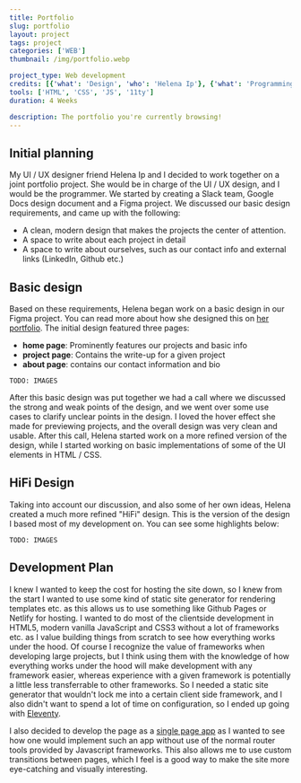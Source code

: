 ```yaml
---
title: Portfolio
slug: portfolio
layout: project
tags: project
categories: ['WEB']
thumbnail: /img/portfolio.webp

project_type: Web development
credits: [{'what': 'Design', 'who': 'Helena Ip'}, {'what': 'Programming', 'who': 'Jason Light'}]
tools: ['HTML', 'CSS', 'JS', '11ty']
duration: 4 Weeks

description: The portfolio you're currently browsing!
---
```


## Initial planning
My UI / UX designer friend Helena Ip and I decided to work together on a joint portfolio project. She would be in charge of the UI / UX design, and I would be the programmer. We started by creating a Slack team, Google Docs design document and a Figma project. We discussed our basic design requirements, and came up with the following:

* A clean, modern design that makes the projects the center of attention.
* A space to write about each project in detail
* A space to write about ourselves, such as our contact info and external links (LinkedIn, Github etc.)

## Basic design
Based on these requirements, Helena began work on a basic design in our Figma project. You can read more about how she designed this on [her portfolio](). The initial design featured three pages: 

 * **home page**: Prominently features our projects and basic info
 * **project page**: Contains the write-up for a given project
 * **about page**: contains our contact information and bio

```TODO: IMAGES```

After this basic design was put together we had a call where we discussed the strong and weak points of the design, and we went over some use cases to clarify unclear points in the design. I loved the hover effect she made for previewing projects, and the overall design was very clean and usable. After this call, Helena started work on a more refined version of the design, while I started working on basic implementations of some of the UI elements in HTML / CSS.

## HiFi Design
Taking into account our discussion, and also some of her own ideas, Helena created a much more refined "HiFi" design. This is the version of the design I based most of my development on. You can see some highlights below: 

```TODO: IMAGES```

## Development Plan
I knew I wanted to keep the cost for hosting the site down, so I knew from the start I wanted to use some kind of static site generator for rendering templates etc. as this allows us to use something like Github Pages or Netlify for hosting. I wanted to do most of the clientside development in HTML5, modern vanilla JavaScript and CSS3 without a lot of frameworks etc. as I value building things from scratch to see how everything works under the hood. Of course I recognize the value of frameworks when developing large projects, but I think using them with the knowledge of how everything works under the hood will make development with any framework easier, whereas experience with a given framework is potentially a little less transferrable to other frameworks. So I needed a static site generator that wouldn't lock me into a certain client side framework, and I also didn't want to spend a lot of time on configuration, so I ended up going with [Eleventy](https://www.11ty.dev/). 

I also decided to develop the page as a [single page app](https://developer.mozilla.org/en-US/docs/Glossary/SPA) as I wanted to see how one would implement such an app without use of the normal router tools provided by Javascript frameworks. This also allows me to use custom transitions between pages, which I feel is a good way to make the site more eye-catching and visually interesting.


